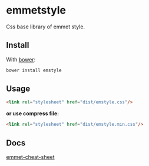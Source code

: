 emmetstyle
==========

Css base library of emmet style.
## Install
With [bower](https://github.com/bower/bower):
```bash
bower install emstyle
```

## Usage
```html
<link rel="stylesheet" href="dist/emstyle.css"/>
```
__or use compress file:__
```html
<link rel="stylesheet" href="dist/emstyle.min.css"/>
```

## Docs
[emmet-cheat-sheet](http://docs.emmet.io/cheat-sheet/)
